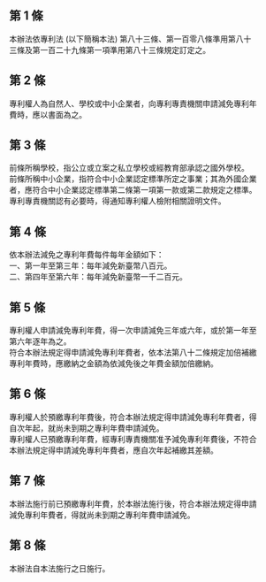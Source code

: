 第 1 條
-------
本辦法依專利法 (以下簡稱本法) 第八十三條、第一百零八條準用第八十  
三條及第一百二十九條第一項準用第八十三條規定訂定之。

第 2 條
-------
專利權人為自然人、學校或中小企業者，向專利專責機關申請減免專利年  
費時，應以書面為之。

第 3 條
-------
前條所稱學校，指公立或立案之私立學校或經教育部承認之國外學校。  
前條所稱中小企業，指符合中小企業認定標準所定之事業；其為外國企業  
者，應符合中小企業認定標準第二條第一項第一款或第二款規定之標準。  
專利專責機關認有必要時，得通知專利權人檢附相關證明文件。

第 4 條
-------
依本辦法減免之專利年費每件每年金額如下：  
一、第一年至第三年：每年減免新臺幣八百元。  
二、第四年至第六年：每年減免新臺幣一千二百元。

第 5 條
-------
專利權人申請減免專利年費，得一次申請減免三年或六年，或於第一年至  
第六年逐年為之。  
符合本辦法規定得申請減免專利年費者，依本法第八十二條規定加倍補繳  
專利年費時，應繳納之金額為依減免後之年費金額加倍繳納。

第 6 條
-------
專利權人於預繳專利年費後，符合本辦法規定得申請減免專利年費者，得  
自次年起，就尚未到期之專利年費申請減免。  
專利權人已預繳專利年費，經專利專責機關准予減免專利年費後，不符合  
本辦法規定得申請減免專利年費者，應自次年起補繳其差額。

第 7 條
-------
本辦法施行前已預繳專利年費，於本辦法施行後，符合本辦法規定得申請  
減免專利年費者，得就尚未到期之專利年費申請減免。

第 8 條
-------
本辦法自本法施行之日施行。

